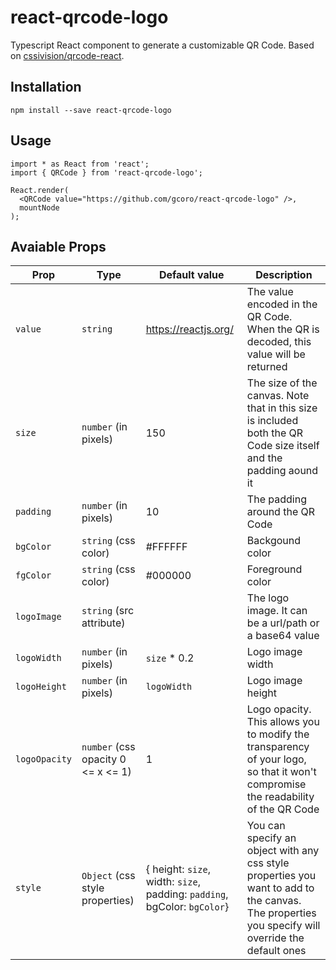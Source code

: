 # react-qrcode-logo
Typescript React component to generate a customizable QR Code. Based on [cssivision/qrcode-react](https://github.com/cssivision/qrcode-react).

## Installation

```
npm install --save react-qrcode-logo
```
## Usage 

```
import * as React from 'react';
import { QRCode } from 'react-qrcode-logo';

React.render(
  <QRCode value="https://github.com/gcoro/react-qrcode-logo" />,
  mountNode
);
```

## Avaiable Props
| Prop        | Type                                  | Default value        | Description    |
| ------------|---------------------------------------| ---------------------|-----|
| `value`       | `string`                                | https://reactjs.org/ | The value encoded in the QR Code. When the QR is decoded, this value will be returned |
| `size`        | `number` (in pixels)                    |   150                | The size of the canvas. Note that in this size is included both the QR Code size itself and the padding aound it |
| `padding`     | `number` (in pixels)                    |   10                 | The padding around the QR Code |
| `bgColor`     | `string` (css color)                    | #FFFFFF              | Backgound color |
| `fgColor`     | `string` (css color)                    | #000000              | Foreground color |
| `logoImage`   | `string` (src attribute)                |                      | The logo image. It can be a url/path or a base64 value |
| `logoWidth`   | `number` (in pixels)                    | `size` * 0.2           | Logo image width |
| `logoHeight`  | `number` (in pixels)                    | `logoWidth`                     | Logo image height |
| `logoOpacity` | `number` (css opacity 0 <= x <= 1)      | 1                    | Logo opacity. This allows you to modify the transparency of your logo, so that it won't compromise the readability of the QR Code |
| `style`       | `Object` (css style properties) |  { height: `size`, width: `size`, padding: `padding`, bgColor: `bgColor`} | You can specify an object with any css style properties you want to add to the canvas. The properties you specify will override the default ones | 
